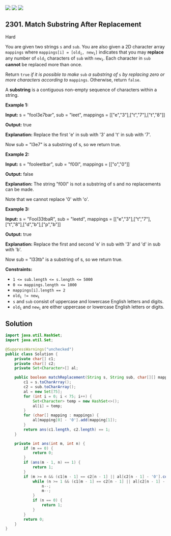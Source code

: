 [![](https://img.shields.io/github/stars/javadev/LeetCode-in-Java?label=Stars&style=flat-square)](https://github.com/javadev/LeetCode-in-Java)
[![](https://img.shields.io/github/forks/javadev/LeetCode-in-Java?label=Fork%20me%20on%20GitHub%20&style=flat-square)](https://github.com/javadev/LeetCode-in-Java/fork)
[![](https://img.shields.io/badge/-LeetCode%20in%20Kotlin-blue?style=flat-square)](https://github.com/javadev/LeetCode-in-Kotlin)

## 2301\. Match Substring After Replacement

Hard

You are given two strings `s` and `sub`. You are also given a 2D character array `mappings` where <code>mappings[i] = [old<sub>i</sub>, new<sub>i</sub>]</code> indicates that you may **replace** any number of <code>old<sub>i</sub></code> characters of `sub` with <code>new<sub>i</sub></code>. Each character in `sub` **cannot** be replaced more than once.

Return `true` _if it is possible to make_ `sub` _a substring of_ `s` _by replacing zero or more characters according to_ `mappings`. Otherwise, return `false`.

A **substring** is a contiguous non-empty sequence of characters within a string.

**Example 1:**

**Input:** s = "fool3e7bar", sub = "leet", mappings = \[\["e","3"],["t","7"],["t","8"]]

**Output:** true

**Explanation:** Replace the first 'e' in sub with '3' and 't' in sub with '7'.

Now sub = "l3e7" is a substring of s, so we return true.

**Example 2:**

**Input:** s = "fooleetbar", sub = "f00l", mappings = \[\["o","0"]]

**Output:** false

**Explanation:** The string "f00l" is not a substring of s and no replacements can be made.

Note that we cannot replace '0' with 'o'. 

**Example 3:**

**Input:** s = "Fool33tbaR", sub = "leetd", mappings = \[\["e","3"],["t","7"],["t","8"],["d","b"],["p","b"]]

**Output:** true

**Explanation:** Replace the first and second 'e' in sub with '3' and 'd' in sub with 'b'.

Now sub = "l33tb" is a substring of s, so we return true. 

**Constraints:**

*   `1 <= sub.length <= s.length <= 5000`
*   `0 <= mappings.length <= 1000`
*   `mappings[i].length == 2`
*   <code>old<sub>i</sub> != new<sub>i</sub></code>
*   `s` and `sub` consist of uppercase and lowercase English letters and digits.
*   <code>old<sub>i</sub></code> and <code>new<sub>i</sub></code> are either uppercase or lowercase English letters or digits.

## Solution

```java
import java.util.HashSet;
import java.util.Set;

@SuppressWarnings("unchecked")
public class Solution {
    private char[] c1;
    private char[] c2;
    private Set<Character>[] al;

    public boolean matchReplacement(String s, String sub, char[][] mappings) {
        c1 = s.toCharArray();
        c2 = sub.toCharArray();
        al = new Set[75];
        for (int i = 0; i < 75; i++) {
            Set<Character> temp = new HashSet<>();
            al[i] = temp;
        }
        for (char[] mapping : mappings) {
            al[mapping[0] - '0'].add(mapping[1]);
        }
        return ans(c1.length, c2.length) == 1;
    }

    private int ans(int m, int n) {
        if (m == 0) {
            return 0;
        }
        if (ans(m - 1, n) == 1) {
            return 1;
        }
        if (m >= n && (c1[m - 1] == c2[n - 1] || al[c2[n - 1] - '0'].contains(c1[m - 1]))) {
            while (n >= 1 && (c1[m - 1] == c2[n - 1] || al[c2[n - 1] - '0'].contains(c1[m - 1]))) {
                n--;
                m--;
            }
            if (n == 0) {
                return 1;
            }
        }
        return 0;
    }
}
```